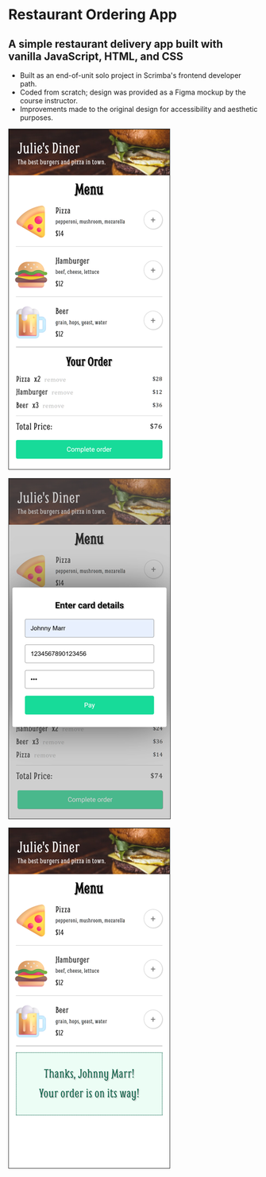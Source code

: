 # Restaurant Ordering App
## A simple restaurant delivery app built with vanilla JavaScript, HTML, and CSS

- Built as an end-of-unit solo project in Scrimba's frontend developer path.
- Coded from scratch; design was provided as a Figma mockup by the course instructor.
- Improvements made to the original design for accessibility and aesthetic purposes.

![Menu with order summary](images/Screenshot-summary.png)

![Payment form](images/Screenshot-pay_modal.png)

![Completed order](images/Screenshot-thanks.png)